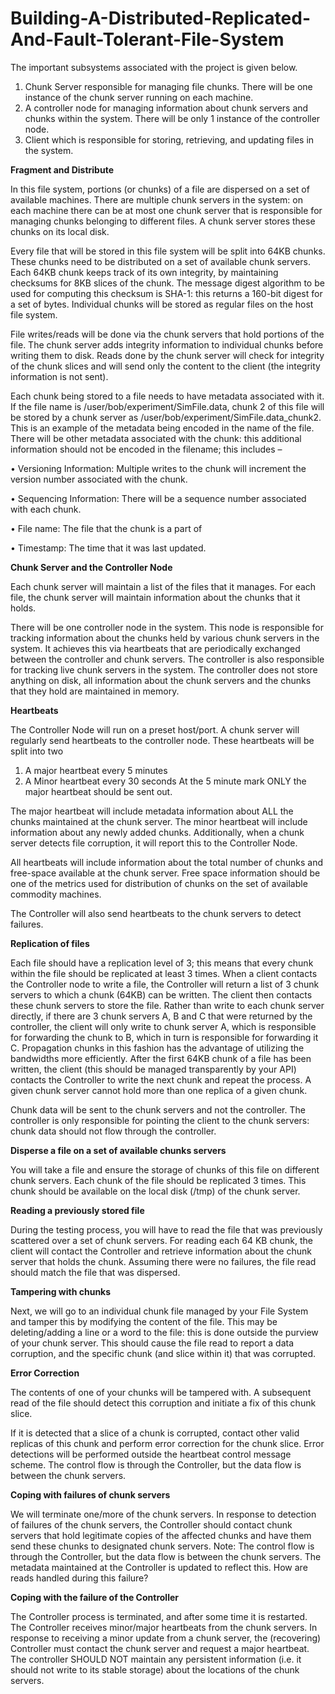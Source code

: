 # Building-A-Distributed-Replicated-And-Fault-Tolerant-File-System

The important subsystems associated with the project is given below.

  1. Chunk Server responsible for managing file chunks. There will be one instance of the chunk
     server running on each machine.
  2. A controller node for managing information about chunk servers and chunks within the system.
     There will be only 1 instance of the controller node.
  3. Client which is responsible for storing, retrieving, and updating files in the system.

**Fragment and Distribute**

In this file system, portions (or chunks) of a file are dispersed on a set of available machines. There
are multiple chunk servers in the system: on each machine there can be at most one chunk server that
is responsible for managing chunks belonging to different files. A chunk server stores these chunks on
its local disk.

Every file that will be stored in this file system will be split into 64KB chunks. These chunks need to be
distributed on a set of available chunk servers. Each 64KB chunk keeps track of its own integrity, by
maintaining checksums for 8KB slices of the chunk. The message digest algorithm to be used for
computing this checksum is SHA-1: this returns a 160-bit digest for a set of bytes. Individual chunks
will be stored as regular files on the host file system.

File writes/reads will be done via the chunk servers that hold portions of the file. The chunk server adds
integrity information to individual chunks before writing them to disk. Reads done by the chunk server
will check for integrity of the chunk slices and will send only the content to the client (the integrity
information is not sent).

Each chunk being stored to a file needs to have metadata associated with it. If the file name is
/user/bob/experiment/SimFile.data, chunk 2 of this file will be stored by a chunk server as
/user/bob/experiment/SimFile.data_chunk2. This is an example of the metadata being encoded in
the name of the file. There will be other metadata associated with the chunk: this additional information
should not be encoded in the filename; this includes –

  • Versioning Information: Multiple writes to the chunk will increment the version number
    associated with the chunk.
    
  • Sequencing Information: There will be a sequence number associated with each chunk.
  
  • File name: The file that the chunk is a part of
  
  • Timestamp: The time that it was last updated.
  

**Chunk Server and the Controller Node**

Each chunk server will maintain a list of the files that it manages. For each file, the chunk server will
maintain information about the chunks that it holds.

There will be one controller node in the system. This node is responsible for tracking information about
the chunks held by various chunk servers in the system. It achieves this via heartbeats that are
periodically exchanged between the controller and chunk servers. The controller is also responsible for
tracking live chunk servers in the system. The controller does not store anything on disk, all information
about the chunk servers and the chunks that they hold are maintained in memory.

**Heartbeats**

The Controller Node will run on a preset host/port. A chunk server will regularly send heartbeats to the
controller node. These heartbeats will be split into two
  1. A major heartbeat every 5 minutes
  2. A Minor heartbeat every 30 seconds
At the 5 minute mark ONLY the major heartbeat should be sent out.

The major heartbeat will include metadata information about ALL the chunks maintained at the chunk
server. The minor heartbeat will include information about any newly added chunks. Additionally, when
a chunk server detects file corruption, it will report this to the Controller Node.

All heartbeats will include information about the total number of chunks and free-space available at the
chunk server. Free space information should be one of the metrics used for distribution of chunks on
the set of available commodity machines.

The Controller will also send heartbeats to the chunk servers to detect failures.

**Replication of files**

Each file should have a replication level of 3; this means that every chunk within the file should be
replicated at least 3 times. When a client contacts the Controller node to write a file, the Controller will
return a list of 3 chunk servers to which a chunk (64KB) can be written. The client then contacts these
chunk servers to store the file. Rather than write to each chunk server directly, if there are 3 chunk
servers A, B and C that were returned by the controller, the client will only write to chunk server A,
which is responsible for forwarding the chunk to B, which in turn is responsible for forwarding it C.
Propagation chunks in this fashion has the advantage of utilizing the bandwidths more efficiently. After
the first 64KB chunk of a file has been written, the client (this should be managed transparently by your
API) contacts the Controller to write the next chunk and repeat the process. A given chunk server cannot
hold more than one replica of a given chunk.

Chunk data will be sent to the chunk servers and not the controller. The controller is only responsible
for pointing the client to the chunk servers: chunk data should not flow through the controller.

**Disperse a file on a set of available chunks servers**

You will take a file and ensure the storage of chunks of this file on different chunk servers. Each chunk
of the file should be replicated 3 times. This chunk should be available on the local disk (/tmp) of the
chunk server.

**Reading a previously stored file**

During the testing process, you will have to read the file that was previously scattered over a set of
chunk servers. For reading each 64 KB chunk, the client will contact the Controller and retrieve
information about the chunk server that holds the chunk. Assuming there were no failures, the file read
should match the file that was dispersed.

**Tampering with chunks**

Next, we will go to an individual chunk file managed by your File System and tamper this by modifying
the content of the file. This may be deleting/adding a line or a word to the file: this is done outside the
purview of your chunk server. This should cause the file read to report a data corruption, and the specific
chunk (and slice within it) that was corrupted.

**Error Correction**

The contents of one of your chunks will be tampered with. A subsequent read of the file should detect
this corruption and initiate a fix of this chunk slice.

If it is detected that a slice of a chunk is corrupted, contact other valid replicas of this chunk and perform
error correction for the chunk slice. Error detections will be performed outside the heartbeat control
message scheme. The control flow is through the Controller, but the data flow is between the chunk
servers.

**Coping with failures of chunk servers**

We will terminate one/more of the chunk servers. In response to detection of failures of the chunk
servers, the Controller should contact chunk servers that hold legitimate copies of the affected chunks
and have them send these chunks to designated chunk servers. Note: The control flow is through the
Controller, but the data flow is between the chunk servers.
The metadata maintained at the Controller is updated to reflect this. How are reads handled during this
failure?

**Coping with the failure of the Controller**

The Controller process is terminated, and after some time it is restarted. The Controller receives
minor/major heartbeats from the chunk servers. In response to receiving a minor update from a chunk
server, the (recovering) Controller must contact the chunk server and request a major heartbeat. The
controller SHOULD NOT maintain any persistent information (i.e. it should not write to its stable storage)
about the locations of the chunk servers.
